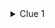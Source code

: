 <details>
<summary>Clue 1</summary>
Of the bridges on the Liffey two are named after famous Authors? The bridge you seek is is more musical than a open Book.</details>